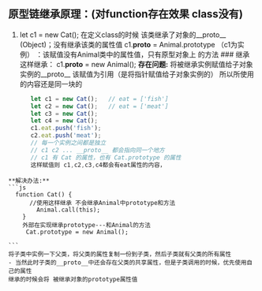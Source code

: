 ## 原型链继承原理：(对function存在效果 class没有)

1.   let c1 = new Cat();
    在定义class的时候 该类继承了对象的__proto__ (Object)；没有继承该类的属性值
    c1.__proto__ = Animal.prototype （c1为实例）
        ：该赋值没有Animal类中的属性值，只有原型对象上 的方法
    ### 继承
    这样继承：
     c1.__proto__ = new Animal();
     **存在问题:**
     将被继承实例赋值给子对象实例的__proto__ 该赋值为引用（是将指针赋值给子对象实例的）
     所以所使用的内容还是同一块的
     ```js
        let c1 = new Cat();   // eat = ['fish']
        let c2 = new Cat();   // eat = ['meat']
        let c3 = new Cat();
        let c4 = new Cat();
        c1.eat.push('fish');
        c2.eat.push('meat');
        // 每一个实例之间都是独立
        // c1 c2 ... __proto__ 都会指向同一个地方
        // c1 有 Cat 的属性，也有 Cat.prototype 的属性
        这样赋值则 c1,c2,c3,c4都会有eat属性的内容，
     ```
    **解决办法:**
    ```js
      function Cat() {
          //使用这样继承 不会继承Animal中prototype和方法
            Animal.call(this);
        }
        外部在实现继承prototype---和Animal的方法
         Cat.prototype = new Animal();

    ```
    将子类中实例一下父类，将父类的属性复制一份到子类，然后子类就有父类的所有属性
    - 当然此时子类的__proto__中还会存在父类的共享属性，但是子类调用的时候，优先使用自己的属性
    继承的时候会将 被继承对象的prototype属性值